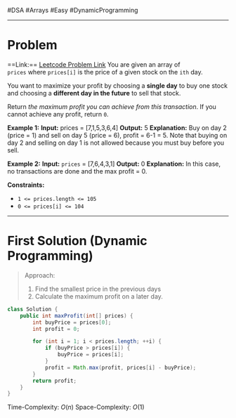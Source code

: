 #DSA #Arrays #Easy #DynamicProgramming
___
# Problem
==Link:== [Leetcode Problem Link](https://leetcode.com/problems/best-time-to-buy-and-sell-stock/description/)
You are given an array of `prices` where `prices[i]` is the price of a given stock on the `ith` day.

You want to maximize your profit by choosing a **single day** to buy one stock and choosing a **different day in the future** to sell that stock.

Return _the maximum profit you can achieve from this transaction_. If you cannot achieve any profit, return `0`.

**Example 1:**
	**Input:** prices = [7,1,5,3,6,4]
	**Output:** 5
	**Explanation:** Buy on day 2 (price = 1) and sell on day 5 (price = 6), profit = 6-1 = 5.
	Note that buying on day 2 and selling on day 1 is not allowed because you must buy before you sell.

**Example 2:**
	**Input:** `prices` = [7,6,4,3,1]
	**Output:** 0
	**Explanation:** In this case, no transactions are done and the max profit = 0.

**Constraints:**
- `1 <= prices.length <= 105`
- `0 <= prices[i] <= 104`
___
# First Solution (Dynamic Programming)
> Approach:
> 1. Find the smallest price in the previous days
> 2. Calculate the maximum profit on a later day.
```java
class Solution {
    public int maxProfit(int[] prices) {
        int buyPrice = prices[0];
        int profit = 0;

        for (int i = 1; i < prices.length; ++i) {
            if (buyPrice > prices[i]) {
                buyPrice = prices[i];
            }
            profit = Math.max(profit, prices[i] - buyPrice);
        }
        return profit;
    }
}
```
Time-Complexity: $O(n)$
Space-Complexity: $O(1)$
